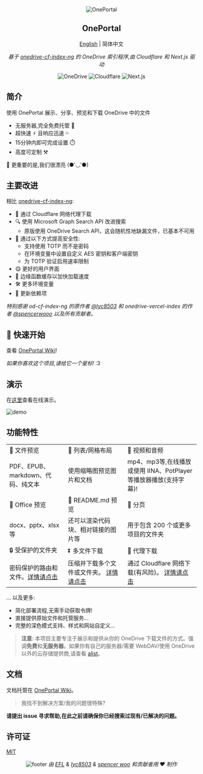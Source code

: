 <div style="text-align: center">
  <img src="./public/header.png" alt="OnePortal" />
  <h2>OnePortal</h2>
  <a href="https://github.com/EFLKumo/OnePortal/blob/main/README.md">English</a> | 简体中文
  <p><em>基于 <a href="https://github.com/lyc8503/onedrive-cf-index-ng">onedrive-cf-index-ng</a> 的 OneDrive 索引程序,由 Cloudflare 和 Next.js 驱动</em></p>

  <img src="https://img.shields.io/badge/OneDrive-2C68C3?style=flat&logo=microsoft-onedrive&logoColor=white" alt="OneDrive" />
  <img src="https://img.shields.io/badge/Cloudflare-f38020?style=flat&logo=Cloudflare&logoColor=white" alt="Cloudflare" />
  <img src="https://img.shields.io/badge/Next.js-black?style=flat&logo=next.js&logoColor=white" alt="Next.js" />
</div>

## 简介

使用 OnePortal 展示、分享、预览和下载 OneDrive 中的文件

- 无服务器,完全免费托管 💸
- 超快速 ⚡ 且响应迅速 💦  
- 15分钟内即可完成设置 ⏱️
- 高度可定制 ⚒️

🍌 更重要的是,我们很漂亮 (●'◡'●)

## 主要改进
相比 [onedrive-cf-index-ng](https://github.com/lyc8503/onedrive-cf-index-ng):
- 🚀 通过 Cloudflare 网络代理下载
- 🔍 使用 Microsoft Graph Search API 改进搜索
  * 原版使用 OneDrive Search API，这会随机性地缺漏文件，已基本不可用
- 🔐 通过以下方式提高安全性:
  - 支持使用 TOTP 而不是密码
  - 在环境变量中设置自定义 AES 密钥和客户端密钥
  - 为 TOTP 验证启用速率限制
- 😋 更好的用户界面
- 🍪 边缘函数缓存以加快加载速度
- 🛠️ 更多环境变量
- 🧰 更新依赖项

*特别感谢 od-cf-index-ng 的原作者 [@lyc8503](https://github.com/lyc8503) 和 onedrive-vercel-index 的作者 [@spencerwooo](https://github.com/spencerwooo) 以及所有贡献者。*

## 🚀 快速开始
查看 [OnePortal Wiki](https://efl.notion.site/18bd8cf246098083b8b7cac7aec58917)!

*如果你喜欢这个项目,请给它一个星标!* :3

## 演示

在[这里](https://opt-demo.eflx.top)查看在线演示。

![demo](./public/demo.png)

## 功能特性

<table>
  <tbody>
    <tr>
      <td>
        👀 文件预览
      </td>
      <td>
        💠 列表/网格布局
      </td>
      <td>
        🎥 视频和音频
      </td>
    </tr>
    <tr>
      <td>PDF、EPUB、markdown、代码、纯文本</td>
      <td>使用缩略图预览图片和文档</td>
      <td>mp4、mp3等,在线播放或使用 IINA、PotPlayer 等播放器播放(支持字幕)!</td>
    </tr>
    <tr>
      <td>
        📄 Office 预览
      </td>
      <td>📝 README.md 预览</td>
      <td>📑 分页</td>
    </tr>
    <tr>
      <td>docx、pptx、xlsx 等</td>
      <td>还可以渲染代码块、相对链接的图片等</td>
      <td>用于包含 200 个或更多项目的文件夹</td>
    </tr>
    <tr>
      <td>🔒 受保护的文件夹</td>
      <td>⏬ 多文件下载</td>
      <td>🚀 代理下载</td>
    </tr>
    <tr>
      <td>密码保护的路由和文件。<a href="https://efl.notion.site/Protected-folders-18bd8cf2460980abb398e33c593b1b73?pvs=25">详情请点击</a></td>
      <td>
        压缩并下载多个文件或文件夹。
        <a href="https://efl.notion.site/Download-multi-file-18bd8cf2460980fda0a4c6ec7bec3c09?pvs=25">详情请点击</a>
      </td>
      <td>
        通过 Cloudflare 网络下载(有风险)。
        <a href="https://efl.notion.site/Proxy-download-18bd8cf24609808ca7b7f625300d6b54?pvs=25">详情请点击</a>
      </td>
    </tr>
  </tbody>
</table>

... 以及更多:

- 简化部署流程,无需手动获取令牌!
- 直接提供原始文件和托管服务...
- 完整的深色模式支持、样式和网站自定义...

> **注意**: 本项目主要专注于展示和提供从你的 OneDrive 下载文件的方式。强调**免费**和**无服务器**。如果你有自己的服务器/需要 WebDAV/使用 OneDrive 以外的云存储提供商,请查看 [alist](https://github.com/alist-org/alist)。

## 文档

文档托管在 [OnePortal Wiki](https://efl.notion.site/18bd8cf246098083b8b7cac7aec58917)。

> 我找不到解决方案/我的问题很特殊?

**请提出 issue 寻求帮助,在此之前请确保你已经搜索过现有/已解决的问题。**

## 许可证

[MIT](LICENSE)

<div style="text-align: center">
  <img src="./public/footer.png" alt="footer"/>
  <em>由 <a href="https://eflx.top">EFL</a> & <a href="https://lyc8503.net">lyc8503</a> & <a href="https://spencerwoo.com">spencer woo</a> 和贡献者用 ❤️ 制作</em>
</div>